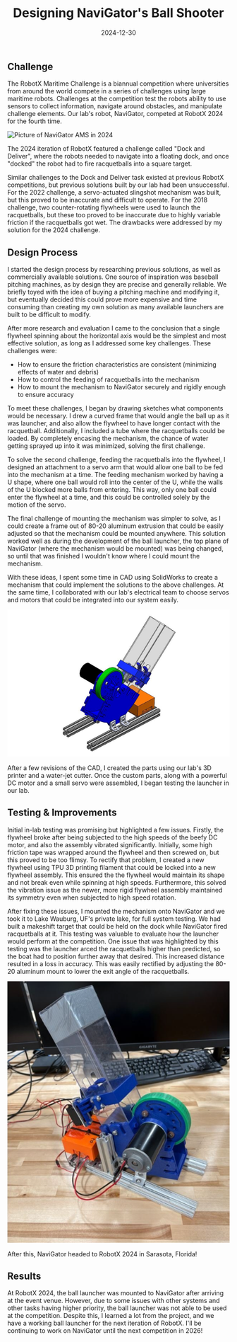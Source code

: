 ﻿---
title: "Designing NaviGator's Ball Shooter"
authors:
  - name: "Adam McAleer"
    profilePic: "members/adam_m.png"
date: "2024-12-30"
---

## Challenge

The RobotX Maritime Challenge is a biannual competition where universities from around the world compete in a series of challenges using large maritime robots. Challenges at the competition test the robots ability to use sensors to collect information, navigate around obstacles, and manipulate challenge elements. Our lab's robot, NaviGator, competed at RobotX 2024 for the fourth time.

![Picture of NaviGator AMS in 2024](../assets/navigator_2024.jpg)

The 2024 iteration of RobotX featured a challenge called "Dock and Deliver", where the robots needed to navigate into a floating dock, and once "docked" the robot had to fire racquetballs into a square target.

Similar challenges to the Dock and Deliver task existed at previous RobotX competitions, but previous solutions built by our lab had been unsuccessful. For the 2022 challenge, a servo-actuated slingshot mechanism was built, but this proved to be inaccurate and difficult to operate. For the 2018 challenge, two counter-rotating flywheels were used to launch the racquetballs, but these too proved to be inaccurate due to highly variable friction if the racquetballs got wet. The drawbacks were addressed by my solution for the 2024 challenge.

## Design Process

I started the design process by researching previous solutions, as well as commercially available solutions. One source of inspiration was baseball pitching machines, as by design they are precise and generally reliable. We briefly toyed with the idea of buying a pitching machine and modifying it, but eventually decided this could prove more expensive and time consuming than creating my own solution as many available launchers are built to be difficult to modify.

After more research and evaluation I came to the conclusion that a single flywheel spinning about the horizontal axis would be the simplest and most effective solution, as long as I addressed some key challenges. These challenges were:

- How to ensure the friction characteristics are consistent (minimizing effects of water and debris)
- How to control the feeding of racquetballs into the mechanism
- How to mount the mechanism to NaviGator securely and rigidly enough to ensure accuracy

To meet these challenges, I began by drawing sketches what components would be necessary. I drew a curved frame that would angle the ball up as it was launcher, and also allow the flywheel to have longer contact with the racquetball. Additionally, I included a tube where the racquetballs could be loaded. By completely encasing the mechanism, the chance of water getting sprayed up into it was minimized, solving the first challenge.

To solve the second challenge, feeding the racquetballs into the flywheel, I designed an attachment to a servo arm that would allow one ball to be fed into the mechanism at a time. The feeding mechanism worked by having a U shape, where one ball would roll into the center of the U, while the walls of the U blocked more balls from entering. This way, only one ball could enter the flywheel at a time, and this could be controlled solely by the motion of the servo.

The final challenge of mounting the mechanism was simpler to solve, as I could create a frame out of 80-20 aluminum extrusion that could be easily adjusted so that the mechanism could be mounted anywhere. This solution worked well as during the development of the ball launcher, the top plane of NaviGator (where the mechanism would be mounted) was being changed, so until that was finished I wouldn't know where I could mount the mechanism.

With these ideas, I spent some time in CAD using SolidWorks to create a mechanism that could implement the solutions to the above challenges. At the same time, I collaborated with our lab's electrical team to choose servos and motors that could be integrated into our system easily.

![CAD of the ball launcher](../assets/blog/launcher_cad.png)

After a few revisions of the CAD, I created the parts using our lab's 3D printer and a water-jet cutter. Once the custom parts, along with a powerful DC motor and a small servo were assembled, I began testing the launcher in our lab.

## Testing & Improvements

Initial in-lab testing was promising but highlighted a few issues. Firstly, the flywheel broke after being subjected to the high speeds of the beefy DC motor, and also the assembly vibrated significantly. Initially, some high friction tape was wrapped around the flywheel and then screwed on, but this proved to be too flimsy. To rectify that problem, I created a new flywheel using TPU 3D printing filament that could be locked into a new flywheel assembly. This ensured the the flywheel would maintain its shape and not break even while spinning at high speeds. Furthermore, this solved the vibration issue as the newer, more rigid flywheel assembly maintained its symmetry even when subjected to high speed rotation.

After fixing these issues, I mounted the mechanism onto NaviGator and we took it to Lake Wauburg, UF's private lake, for full system testing. We had built a makeshift target that could be held on the dock while NaviGator fired racquetballs at it. This testing was valuable to evaluate how the launcher would perform at the competition. One issue that was highlighted by this testing was the launcher arced the racquetballs higher than predicted, so the boat had to position further away that desired. This increased distance resulted in a loss in accuracy. This was easily rectified by adjusting the 80-20 aluminum mount to lower the exit angle of the racquetballs.

![Real picture of ball launcher](../assets/blog/launcher_real.png)

After this, NaviGator headed to RobotX 2024 in Sarasota, Florida!

## Results

At RobotX 2024, the ball launcher was mounted to NaviGator after arriving at the event venue. However, due to some issues with other systems and other tasks having higher priority, the ball launcher was not able to be used at the competition. Despite this, I learned a lot from the project, and we have a working ball launcher for the next iteration of RobotX. I'll be continuing to work on NaviGator until the next competition in 2026!
